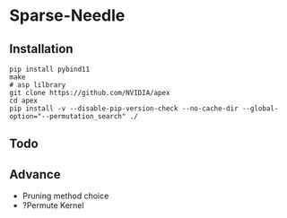 # Sparse-Needle

## Installation
```
pip install pybind11
make
# asp lilbrary
git clone https://github.com/NVIDIA/apex
cd apex
pip install -v --disable-pip-version-check --no-cache-dir --global-option="--permutation_search" ./

```

## Todo


## Advance
* Pruning method choice
* ?Permute Kernel
